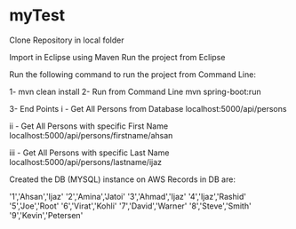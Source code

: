 # myTest


Clone Repository in local folder

Import in Eclipse using Maven
Run the project from Eclipse

Run the following command to run the project from Command Line:

1- mvn clean install
2- Run from Command Line
	mvn spring-boot:run
	
3- End Points
  i - Get All Persons from Database
   	   localhost:5000/api/persons
   	   
  ii - Get All Persons with specific First Name
       localhost:5000/api/persons/firstname/ahsan
       
  iii - Get All Persons with specific Last Name
	    localhost:5000/api/persons/lastname/ijaz

Created the DB (MYSQL) instance on AWS
Records in DB are:

'1','Ahsan','Ijaz'
'2','Amina','Jatoi'
'3','Ahmad','Ijaz'
'4','Ijaz','Rashid'
'5','Joe','Root'
'6','Virat','Kohli'
'7','David','Warner'
'8','Steve','Smith'
'9','Kevin','Petersen'


